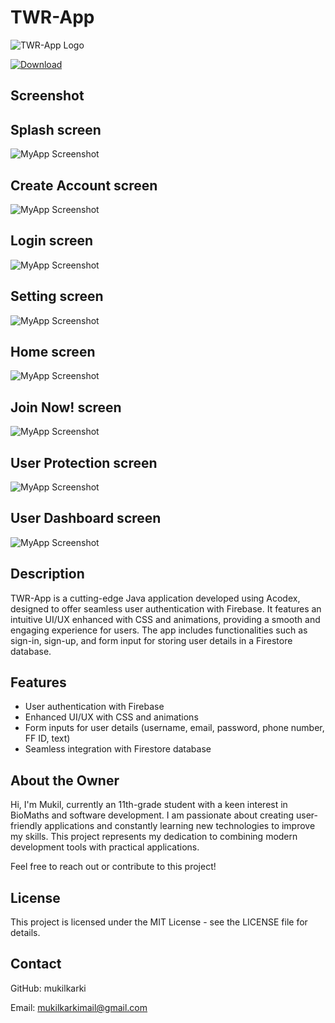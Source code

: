 # TWR-App

![TWR-App Logo](logo.png)

[![Download](https://github.com/mukilkarki/TWR-App/blob/main/img/images.jpeg)](https://github.com/mukilkarki/TWR-App/raw/main/TWR-App.apk)

## Screenshot

## Splash screen
![MyApp Screenshot](img/screenshots/main.png)

## Create Account screen
![MyApp Screenshot](img/screenshots/img1.png)

## Login screen
![MyApp Screenshot](img/screenshots/img2.png)

## Setting screen
![MyApp Screenshot](img/screenshots/img3.png)

## Home screen
![MyApp Screenshot](img/screenshots/img4.png)

## Join Now! screen
![MyApp Screenshot](img/screenshots/img5.png)

## User Protection screen
![MyApp Screenshot](img/screenshots/img6.png)

## User Dashboard screen
![MyApp Screenshot](img/screenshots/img7.png)

## Description

TWR-App is a cutting-edge Java application developed using Acodex, designed to offer seamless user authentication with Firebase. It features an intuitive UI/UX enhanced with CSS and animations, providing a smooth and engaging experience for users. The app includes functionalities such as sign-in, sign-up, and form input for storing user details in a Firestore database.

## Features

- User authentication with Firebase
- Enhanced UI/UX with CSS and animations
- Form inputs for user details (username, email, password, phone number, FF ID, text)
- Seamless integration with Firestore database

## About the Owner

Hi, I'm Mukil, currently an 11th-grade student with a keen interest in BioMaths and software development. I am passionate about creating user-friendly applications and constantly learning new technologies to improve my skills. This project represents my dedication to combining modern development tools with practical applications.

Feel free to reach out or contribute to this project!

## License

This project is licensed under the MIT License - see the LICENSE file for details.

## Contact

GitHub: mukilkarki

Email: mukilkarkimail@gmail.com
